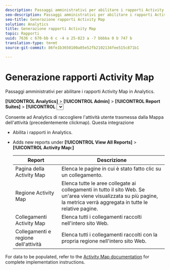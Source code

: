 ```yaml
---
description: Passaggi amministrativi per abilitare i rapporti Activity Map in Analytics.
seo-description: Passaggi amministrativi per abilitare i rapporti Activity Map in Analytics.
seo-title: Generazione rapporti Activity Map
solution: Analytics
title: Generazione rapporti Activity Map
topic: Rapporti
uuid: 7636 c 670-bb 6 c -4 a 25-823 a -7 bbbba 0 b 747 b
translation-type: tm+mt
source-git-commit: 86fe1b3650100a05e52fb2102134fee515c871b1

---
```



# Generazione rapporti Activity Map

Passaggi amministrativi per abilitare i rapporti Activity Map in Analytics.

**[!UICONTROL Analytics]** &gt; **[!UICONTROL Admin]** &gt; **[!UICONTROL Report Suites]** &gt; **[!UICONTROL <select report suite>]** &gt; **[!UICONTROL Edit Settings]** &gt; **[!UICONTROL Activity Map]** &gt; **[!UICONTROL Activity Map Reporting]**

Consente ad Analytics di raccogliere l'attività utente trasmessa dalla Mappa dell'attività (precedentemente clickmap). Questa integrazione

* Abilita i rapporti in Analytics.
* Adds new reports under **[!UICONTROL View All Reports]** &gt; **[!UICONTROL Activity Map:]**

   | Report  | Descrizione |
   |---|---|
   | Pagina della Activity Map | Elenca le pagine in cui è stato fatto clic su un collegamento. |
   | Regione Activity Map | Elenca tutte le aree collegate ai collegamenti in tutto il sito Web. Se un'area viene visualizzata su più pagine, la metrica verrà aggregata in tutte le relative pagine. |
   | Collegamenti Activity Map | Elenca tutti i collegamenti raccolti nell'intero sito Web. |
   | Collegamenti e regione dell'attività | Elenca tutti i collegamenti raccolti con la propria regione nell'intero sito Web. |

For data to be populated, refer to the [Activity Map documentation](https://marketing.adobe.com/resources/help/en_US/analytics/activitymap/) for complete implementation instructions.
